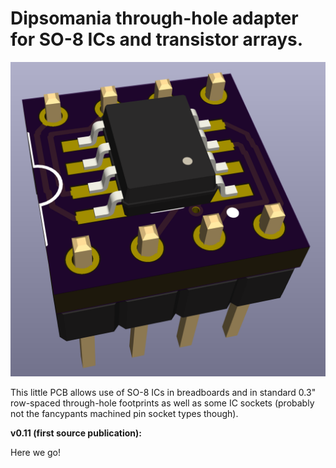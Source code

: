 # Dipsomania through-hole adapter for SO-8 ICs and transistor arrays.

![3d render of completed Dipsomania v0.1](DIPSOmania_v01.png)

This little PCB allows use of SO-8 ICs in breadboards and in standard 0.3" row-spaced through-hole footprints as well as some IC sockets (probably not the fancypants machined pin socket types though).

<b>v0.11 (first source publication):</b> 

Here we go!
